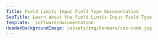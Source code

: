 ```yaml
---
Title: Field Limits Input Field Type Documentation
SeoTitle: Learn about the Field Limits Input Field Type
Template: _software/documentation
HeaderBackgroundImage: /assets/img/banners/css-code.jpg
---
```

